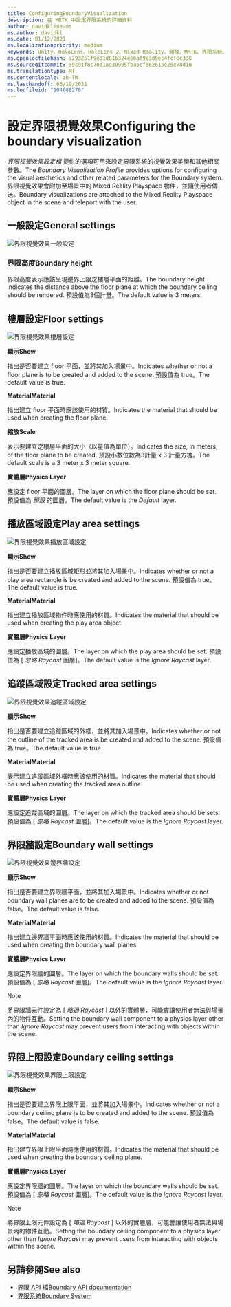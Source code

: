 ```yaml
---
title: ConfiguringBoundaryVisualization
description: 在 MRTK 中設定界限系統的詳細資料
author: davidkline-ms
ms.author: davidkl
ms.date: 01/12/2021
ms.localizationpriority: medium
keywords: Unity、HoloLens、HoloLens 2、Mixed Reality、開發、MRTK、界限系統、
ms.openlocfilehash: a293251f9e31d816324e66af9e3d9ec4fcf8c338
ms.sourcegitcommit: 59c91f8c70d1ad30995fba6cf862615e25e78d10
ms.translationtype: MT
ms.contentlocale: zh-TW
ms.lasthandoff: 03/19/2021
ms.locfileid: "104688278"
---
```

# <a name="configuring-the-boundary-visualization"></a><span data-ttu-id="1e54a-104">設定界限視覺效果</span><span class="sxs-lookup"><span data-stu-id="1e54a-104">Configuring the boundary visualization</span></span>

<span data-ttu-id="1e54a-105">*界限視覺效果設定檔* 提供的選項可用來設定界限系統的視覺效果美學和其他相關參數。</span><span class="sxs-lookup"><span data-stu-id="1e54a-105">The *Boundary Visualization Profile* provides options for configuring the visual aesthetics and other related parameters for the Boundary system.</span></span> <span data-ttu-id="1e54a-106">界限視覺效果會附加至場景中的 Mixed Reality Playspace 物件，並隨使用者傳送。</span><span class="sxs-lookup"><span data-stu-id="1e54a-106">Boundary visualizations are attached to the Mixed Reality Playspace object in the scene and teleport with the user.</span></span>

## <a name="general-settings"></a><span data-ttu-id="1e54a-107">一般設定</span><span class="sxs-lookup"><span data-stu-id="1e54a-107">General settings</span></span>

![界限視覺效果一般設定](../Images/Boundary/BoundaryVisualizationGeneralSettings.png)

### <a name="boundary-height"></a><span data-ttu-id="1e54a-109">界限高度</span><span class="sxs-lookup"><span data-stu-id="1e54a-109">Boundary height</span></span>

<span data-ttu-id="1e54a-110">界限高度表示應該呈現邊界上限之樓層平面的距離。</span><span class="sxs-lookup"><span data-stu-id="1e54a-110">The boundary height indicates the distance above the floor plane at which the boundary ceiling should be rendered.</span></span> <span data-ttu-id="1e54a-111">預設值為3個計量。</span><span class="sxs-lookup"><span data-stu-id="1e54a-111">The default value is 3 meters.</span></span>

## <a name="floor-settings"></a><span data-ttu-id="1e54a-112">樓層設定</span><span class="sxs-lookup"><span data-stu-id="1e54a-112">Floor settings</span></span>

![界限視覺效果樓層設定](../Images/Boundary/BoundaryVisualizationFloorSettings.png)

<span data-ttu-id="1e54a-114">**顯示**</span><span class="sxs-lookup"><span data-stu-id="1e54a-114">**Show**</span></span>

<span data-ttu-id="1e54a-115">指出是否要建立 floor 平面，並將其加入場景中。</span><span class="sxs-lookup"><span data-stu-id="1e54a-115">Indicates whether or not a floor plane is to be created and added to the scene.</span></span> <span data-ttu-id="1e54a-116">預設值為 true。</span><span class="sxs-lookup"><span data-stu-id="1e54a-116">The default value is true.</span></span>

<span data-ttu-id="1e54a-117">**Material**</span><span class="sxs-lookup"><span data-stu-id="1e54a-117">**Material**</span></span>

<span data-ttu-id="1e54a-118">指出建立 floor 平面時應該使用的材質。</span><span class="sxs-lookup"><span data-stu-id="1e54a-118">Indicates the material that should be used when creating the floor plane.</span></span>

<span data-ttu-id="1e54a-119">**縮放**</span><span class="sxs-lookup"><span data-stu-id="1e54a-119">**Scale**</span></span>

<span data-ttu-id="1e54a-120">表示要建立之樓層平面的大小（以量值為單位）。</span><span class="sxs-lookup"><span data-stu-id="1e54a-120">Indicates the size, in meters, of the floor plane to be created.</span></span> <span data-ttu-id="1e54a-121">預設小數位數為3計量 x 3 計量方塊。</span><span class="sxs-lookup"><span data-stu-id="1e54a-121">The default scale is a 3 meter x 3 meter square.</span></span>

<span data-ttu-id="1e54a-122">**實體層**</span><span class="sxs-lookup"><span data-stu-id="1e54a-122">**Physics Layer**</span></span>

<span data-ttu-id="1e54a-123">應設定 floor 平面的圖層。</span><span class="sxs-lookup"><span data-stu-id="1e54a-123">The layer on which the floor plane should be set.</span></span> <span data-ttu-id="1e54a-124">預設值為 *預設* 的圖層。</span><span class="sxs-lookup"><span data-stu-id="1e54a-124">The default value is the *Default* layer.</span></span>

## <a name="play-area-settings"></a><span data-ttu-id="1e54a-125">播放區域設定</span><span class="sxs-lookup"><span data-stu-id="1e54a-125">Play area settings</span></span>

![界限視覺效果播放區域設定](../Images/Boundary/BoundaryVisualizationPlayAreaSettings.png)

<span data-ttu-id="1e54a-127">**顯示**</span><span class="sxs-lookup"><span data-stu-id="1e54a-127">**Show**</span></span>

<span data-ttu-id="1e54a-128">指出是否要建立播放區域矩形並將其加入場景中。</span><span class="sxs-lookup"><span data-stu-id="1e54a-128">Indicates whether or not a play area rectangle is be created and added to the scene.</span></span> <span data-ttu-id="1e54a-129">預設值為 true。</span><span class="sxs-lookup"><span data-stu-id="1e54a-129">The default value is true.</span></span>

<span data-ttu-id="1e54a-130">**Material**</span><span class="sxs-lookup"><span data-stu-id="1e54a-130">**Material**</span></span>

<span data-ttu-id="1e54a-131">指出建立播放區域物件時應使用的材質。</span><span class="sxs-lookup"><span data-stu-id="1e54a-131">Indicates the material that should be used when creating the play area object.</span></span>

<span data-ttu-id="1e54a-132">**實體層**</span><span class="sxs-lookup"><span data-stu-id="1e54a-132">**Physics Layer**</span></span>

<span data-ttu-id="1e54a-133">應設定播放區域的圖層。</span><span class="sxs-lookup"><span data-stu-id="1e54a-133">The layer on which the play area should be set.</span></span> <span data-ttu-id="1e54a-134">預設值為 [ *忽略 Raycast* 圖層]。</span><span class="sxs-lookup"><span data-stu-id="1e54a-134">The default value is the *Ignore Raycast* layer.</span></span>

## <a name="tracked-area-settings"></a><span data-ttu-id="1e54a-135">追蹤區域設定</span><span class="sxs-lookup"><span data-stu-id="1e54a-135">Tracked area settings</span></span>

![界限視覺效果追蹤區域設定](../Images/Boundary/BoundaryVisualizationTrackedAreaSettings.png)

<span data-ttu-id="1e54a-137">**顯示**</span><span class="sxs-lookup"><span data-stu-id="1e54a-137">**Show**</span></span>

<span data-ttu-id="1e54a-138">指出是否要建立追蹤區域的外框，並將其加入場景中。</span><span class="sxs-lookup"><span data-stu-id="1e54a-138">Indicates whether or not the outline of the tracked area is be created and added to the scene.</span></span> <span data-ttu-id="1e54a-139">預設值為 true。</span><span class="sxs-lookup"><span data-stu-id="1e54a-139">The default value is true.</span></span>

<span data-ttu-id="1e54a-140">**Material**</span><span class="sxs-lookup"><span data-stu-id="1e54a-140">**Material**</span></span>

<span data-ttu-id="1e54a-141">表示建立追蹤區域外框時應該使用的材質。</span><span class="sxs-lookup"><span data-stu-id="1e54a-141">Indicates the material that should be used when creating the tracked area outline.</span></span>

<span data-ttu-id="1e54a-142">**實體層**</span><span class="sxs-lookup"><span data-stu-id="1e54a-142">**Physics Layer**</span></span>

<span data-ttu-id="1e54a-143">應設定追蹤區域的圖層。</span><span class="sxs-lookup"><span data-stu-id="1e54a-143">The layer on which the tracked area should be sets.</span></span> <span data-ttu-id="1e54a-144">預設值為 [ *忽略 Raycast* 圖層]。</span><span class="sxs-lookup"><span data-stu-id="1e54a-144">The default value is the *Ignore Raycast* layer.</span></span>

## <a name="boundary-wall-settings"></a><span data-ttu-id="1e54a-145">界限牆設定</span><span class="sxs-lookup"><span data-stu-id="1e54a-145">Boundary wall settings</span></span>

![界限視覺效果邊界牆設定](../Images/Boundary/BoundaryVisualizationWallSettings.png)

<span data-ttu-id="1e54a-147">**顯示**</span><span class="sxs-lookup"><span data-stu-id="1e54a-147">**Show**</span></span>

<span data-ttu-id="1e54a-148">指出是否要建立界限牆平面，並將其加入場景中。</span><span class="sxs-lookup"><span data-stu-id="1e54a-148">Indicates whether or not boundary wall planes are to be created and added to the scene.</span></span> <span data-ttu-id="1e54a-149">預設值為 false。</span><span class="sxs-lookup"><span data-stu-id="1e54a-149">The default value is false.</span></span>

<span data-ttu-id="1e54a-150">**Material**</span><span class="sxs-lookup"><span data-stu-id="1e54a-150">**Material**</span></span>

<span data-ttu-id="1e54a-151">指出建立邊界牆平面時應該使用的材質。</span><span class="sxs-lookup"><span data-stu-id="1e54a-151">Indicates the material that should be used when creating the boundary wall planes.</span></span>

<span data-ttu-id="1e54a-152">**實體層**</span><span class="sxs-lookup"><span data-stu-id="1e54a-152">**Physics Layer**</span></span>

<span data-ttu-id="1e54a-153">應設定界限牆的圖層。</span><span class="sxs-lookup"><span data-stu-id="1e54a-153">The layer on which the boundary walls should be set.</span></span> <span data-ttu-id="1e54a-154">預設值為 [ *忽略 Raycast* 圖層]。</span><span class="sxs-lookup"><span data-stu-id="1e54a-154">The default value is the *Ignore Raycast* layer.</span></span>

> [!NOTE]
> <span data-ttu-id="1e54a-155">將界限牆元件設定為 [ *略過 Raycast* ] 以外的實體層，可能會讓使用者無法與場景內的物件互動。</span><span class="sxs-lookup"><span data-stu-id="1e54a-155">Setting the boundary wall component to a physics layer other than *Ignore Raycast* may prevent users from interacting with objects within the scene.</span></span>

## <a name="boundary-ceiling-settings"></a><span data-ttu-id="1e54a-156">界限上限設定</span><span class="sxs-lookup"><span data-stu-id="1e54a-156">Boundary ceiling settings</span></span>

![界限視覺效果界限上限設定](../Images/Boundary/BoundaryVisualizationCeilingSettings.png)

<span data-ttu-id="1e54a-158">**顯示**</span><span class="sxs-lookup"><span data-stu-id="1e54a-158">**Show**</span></span>

<span data-ttu-id="1e54a-159">指出是否要建立界限上限平面，並將其加入場景中。</span><span class="sxs-lookup"><span data-stu-id="1e54a-159">Indicates whether or not a boundary ceiling plane is to be created and added to the scene.</span></span> <span data-ttu-id="1e54a-160">預設值為 false。</span><span class="sxs-lookup"><span data-stu-id="1e54a-160">The default value is false.</span></span>

<span data-ttu-id="1e54a-161">**Material**</span><span class="sxs-lookup"><span data-stu-id="1e54a-161">**Material**</span></span>

<span data-ttu-id="1e54a-162">指出建立界限上限平面時應使用的材質。</span><span class="sxs-lookup"><span data-stu-id="1e54a-162">Indicates the material that should be used when creating the boundary ceiling plane.</span></span>

<span data-ttu-id="1e54a-163">**實體層**</span><span class="sxs-lookup"><span data-stu-id="1e54a-163">**Physics Layer**</span></span>

<span data-ttu-id="1e54a-164">應設定界限牆的圖層。</span><span class="sxs-lookup"><span data-stu-id="1e54a-164">The layer on which the boundary walls should be set.</span></span> <span data-ttu-id="1e54a-165">預設值為 [ *忽略 Raycast* 圖層]。</span><span class="sxs-lookup"><span data-stu-id="1e54a-165">The default value is the *Ignore Raycast* layer.</span></span>

> [!NOTE]
> <span data-ttu-id="1e54a-166">將界限上限元件設定為 [ *略過 Raycast* ] 以外的實體層，可能會讓使用者無法與場景內的物件互動。</span><span class="sxs-lookup"><span data-stu-id="1e54a-166">Setting the boundary ceiling component to a physics layer other than *Ignore Raycast* may prevent users from interacting with objects within the scene.</span></span>

## <a name="see-also"></a><span data-ttu-id="1e54a-167">另請參閱</span><span class="sxs-lookup"><span data-stu-id="1e54a-167">See also</span></span>

- [<span data-ttu-id="1e54a-168">界限 API 檔</span><span class="sxs-lookup"><span data-stu-id="1e54a-168">Boundary API documentation</span></span>](xref:Microsoft.MixedReality.Toolkit.Boundary)
- [<span data-ttu-id="1e54a-169">界限系統</span><span class="sxs-lookup"><span data-stu-id="1e54a-169">Boundary System</span></span>](BoundarySystemGettingStarted.md)

